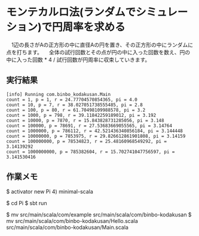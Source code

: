 # モンテカルロ法(ランダムでシミュレーション)で円周率を求める

　1辺の長さがAの正方形の中に直径Aの円を置き、その正方形の中にランダムに点を打ちます。
　全体の試行回数とその点が円の中に入った回数を数え、円の中に入った回数 * 4 / 試行回数が円周率に収束していきます。

## 実行結果
    [info] Running com.binbo_kodakusan.Main
    count = 1, p = 1, r = 24.77704570854365, pi = 4.0
    count = 10, p = 7, r = 38.027051738555485, pi = 2.8
    count = 100, p = 80, r = 61.70498109988578, pi = 3.2
    count = 1000, p = 798, r = 39.11842259189012, pi = 3.192
    count = 10000, p = 7870, r = 15.843828731285056, pi = 3.148
    count = 100000, p = 78691, r = 27.53683669055565, pi = 3.14764
    count = 1000000, p = 786112, r = 42.521436340856184, pi = 3.144448
    count = 10000000, p = 7853975, r = 29.826612861901808, pi = 3.14159
    count = 100000000, p = 78534823, r = 25.48160968549292, pi = 3.14139292
    count = 1000000000, p = 785382604, r = 15.702741047756597, pi = 3.141530416

## 作業メモ
$ activator new Pi
4) minimal-scala

$ cd Pi
$ sbt run

$ mv src/main/scala/com/example src/main/scala/com/binbo-kodakusan
$ mv src/main/scala/com/binbo-kodakusan/Hello.scala src/main/scala/com/binbo-kodakusan/Main.scala

